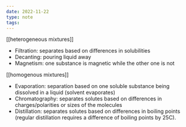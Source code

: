 ```yaml
---
date: 2022-11-22
type: note
tags:
---
```


[[heterogeneous mixtures]]
- Filtration: separates based on differences in solubilities
- Decanting: pouring liquid away
- Magnetism: one substance is magnetic while the other one is not

[[homogenous mixtures]]
- Evaporation: separation based on one soluble substance being dissolved in a liquid (solvent evaporates)
- Chromatography: separates solutes based on differences in charges/polarities or sizes of the molecules
- Distillation: separates solutes based on differences in boiling points (regular distillation requires a difference of boiling points by 25C).
